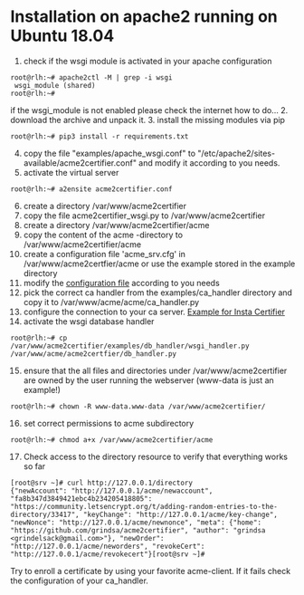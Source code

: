 # Installation on apache2 running on Ubuntu 18.04

1. check if the wsgi module is activated in your apache configuration
```
root@rlh:~# apache2ctl -M | grep -i wsgi
 wsgi_module (shared)
root@rlh:~#
```
if the wsgi_module is not enabled please check the internet how to do...
2. download the archive and unpack it.
3. install the missing modules via pip
```
root@rlh:~# pip3 install -r requirements.txt
```
4. copy the file "examples/apache_wsgi.conf" to "/etc/apache2/sites-available/acme2certifier.conf" and modify it according to you needs.
5. activate the virtual server
```
root@rlh:~# a2ensite acme2certifier.conf
```
6. create a directory /var/www/acme2certifier
7. copy the file acme2certifier_wsgi.py to /var/www/acme2certifier
8. create a directory /var/www/acme2certifier/acme
9. copy the content of the acme -directory to /var/www/acme2certifier/acme
10. create a configuration file 'acme_srv.cfg' in /var/www/acme2certfier/acme or use the example stored in the example directory
11. modify the [configuration file](docs/acme_srv.md) according to you needs
12. pick the correct ca handler from the examples/ca_handler directory and copy it to /var/www/acme/acme/ca_handler.py
13. configure the connection to your ca server. [Example for Insta Certifier](docs/certifier.md)
14. activate the wsgi database handler
```
root@rlh:~# cp /var/www/acme2certifier/examples/db_handler/wsgi_handler.py /var/www/acme/acme2certfier/db_handler.py
```
15. ensure that the all files and directories under /var/www/acme2certifier are owned by the user running the webserver (www-data is just an example!)
```
root@rlh:~# chown -R www-data.www-data /var/www/acme2certifier/
```
16. set correct permissions to acme subdirectory
```
root@rlh:~# chmod a+x /var/www/acme2certifier/acme
```
17. Check access to the directory resource to verify that everything works so far
```
[root@srv ~]# curl http://127.0.0.1/directory
{"newAccount": "http://127.0.0.1/acme/newaccount", "fa8b347d3849421ebc4b234205418805": "https://community.letsencrypt.org/t/adding-random-entries-to-the-directory/33417", "keyChange": "http://127.0.0.1/acme/key-change", "newNonce": "http://127.0.0.1/acme/newnonce", "meta": {"home": "https://github.com/grindsa/acme2certifier", "author": "grindsa <grindelsack@gmail.com>"}, "newOrder": "http://127.0.0.1/acme/neworders", "revokeCert": "http://127.0.0.1/acme/revokecert"}[root@srv ~]#
```

Try to enroll a certificate by using your favorite acme-client. If it fails check the configuration of your ca_handler.